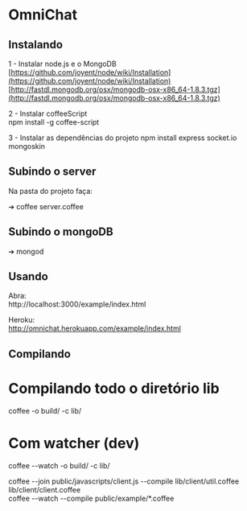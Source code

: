 # OmniChat

## Instalando

  1 - Instalar node.js e o MongoDB  
    [https://github.com/joyent/node/wiki/Installation](https://github.com/joyent/node/wiki/Installation)  
    [http://fastdl.mongodb.org/osx/mongodb-osx-x86_64-1.8.3.tgz](http://fastdl.mongodb.org/osx/mongodb-osx-x86_64-1.8.3.tgz)  
  
  2 - Instalar coffeeScript  
    npm install -g coffee-script  
  
  3 - Instalar as dependências do projeto
    npm install express socket.io mongoskin

## Subindo o server

  Na pasta do projeto faça:
    
  ➔ coffee server.coffee

## Subindo o mongoDB

  ➔ mongod
    
## Usando

  Abra:  
    http://localhost:3000/example/index.html
  
  Heroku:  
    http://omnichat.herokuapp.com/example/index.html

## Compilando
  
  # Compilando todo o diretório lib  
  coffee -o build/ -c lib/  
  
  # Com watcher (dev)  
  coffee --watch -o build/ -c lib/  
  
  coffee --join public/javascripts/client.js --compile lib/client/util.coffee lib/client/client.coffee  
  coffee --watch --compile public/example/*.coffee  
  
  
  
  
  
  
  
  
  
  
  
  
  
  
  
  
  
  
  
  
  
  
  